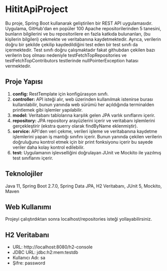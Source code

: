 # HititApiProject

Bu proje, Spring Boot kullanarak geliştirilen bir REST API uygulamasıdır. Uygulama, GitHub'dan en popüler 100 Apache repositorilerinden 5 tanesini, bunların bilgilerini ve bu repositorilere en fazla katkıda bulunanları, (bu kişilerin bilgileri) çekmekte ve veritabanına kaydetmektedir. Ayrıca, verilerin doğru bir şekilde çekilip kaydedildiğini test eden bir test sınıfı da içermektedir. Test sınıfı doğru çalışmaktadır fakat githubdan çekilen bazı verilerin boş olması nedeniyle testFetchTopRepositories ve testFetchTopContributors testlerinde nullPointerException hatası vermektedir.


## Proje Yapısı

1. **config:** RestTemplate için konfigürasyon sınıfı.
2. **controller:** API isteği alır, web üzerinden kullanılmak istenirse burası kullanılabilir, bunun yanında web sürümü her açıldığında terminalden printlemek gibi işlemler yapılabilir.
3. **model:** Veritabanı tablolarına karşılık gelen JPA varlık sınıflarını içerir.
4. **repository:** JPA repository arayüzlerini içerir ve veritabanı işlemlerini gerçekleştirir (ekstra querry olarak findByName eklenmiştir).
5. **service:** API'den veri çekme, verileri işleme ve veritabanına kaydetme işlemlerini yapan iş mantığı sınıfını içerir. Bunun yanında çekilen verilerin doğruluğunu kontrol etmek için bir print fonksiyonu içerir bu sayede veriler daha kolay kontrol edilebilir.
6. **test:** Uygulamanın işlevselliğini doğrulayan JUnit ve Mockito ile yazılmış test sınıflarını içerir.


## Teknolojiler

Java 11,
Spring Boot 2.7.0,
Spring Data JPA,
H2 Veritabanı,
JUnit 5,
Mockito,
Maven


## Web Kullanımı
Projeyi çalıştırdıktan sonra localhost/repositories isteği yollayabilirsiniz.

## H2 Veritabanı
* URL: http://localhost:8080/h2-console
* JDBC URL: jdbc:h2:mem:testdb
* Kullanıcı Adı: sa
* Şifre: password
